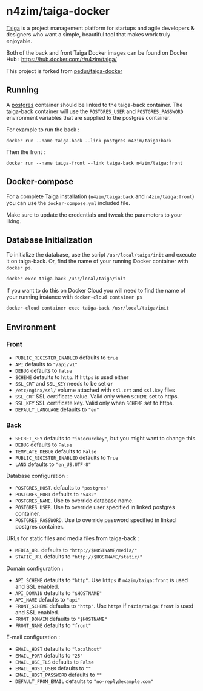 # n4zim/taiga-docker
[Taiga](https://taiga.io/) is a project management platform for startups and agile developers & designers who want a
simple, beautiful tool that makes work truly enjoyable.

Both of the back and front Taiga Docker images can be found on Docker Hub :
https://hub.docker.com/r/n4zim/taiga/

This project is forked from [pedur/taiga-docker](https://github.com/pedur/taiga-docker)

## Running
A [postgres](https://registry.hub.docker.com/_/postgres/) container should be linked to the taiga-back container.
The taiga-back container will use the ``POSTGRES_USER`` and ``POSTGRES_PASSWORD`` environment variables that are
supplied to the postgres container.

For example to run the back :
```
docker run --name taiga-back --link postgres n4zim/taiga:back
```

Then the front :
```
docker run --name taiga-front --link taiga-back n4zim/taiga:front
```

## Docker-compose
For a complete Taiga installation (``n4zim/taiga:back`` and ``n4zim/taiga:front``) you can use the
``docker-compose.yml`` included file.

Make sure to update the credentials and tweak the parameters to your liking.

## Database Initialization
To initialize the database, use the script ``/usr/local/taiga/init`` and execute it on taiga-back.
Or, find the name of your running Docker container with ``docker ps``.

```bash
docker exec taiga-back /usr/local/taiga/init
``` 

If you want to do this on Docker Cloud you will need to find the name of your running instance with
``docker-cloud container ps``

```bash
docker-cloud container exec taiga-back /usr/local/taiga/init
``` 

## Environment

### Front
* ``PUBLIC_REGISTER_ENABLED`` defaults to ``true``
* ``API`` defaults to ``"/api/v1"``
* ``DEBUG`` defaults to ``false``
* ``SCHEME`` defaults to ``http``. If ``https`` is used either
* ``SSL_CRT`` and ``SSL_KEY`` needs to be set **or**
* ``/etc/nginx/ssl/`` volume attached with ``ssl.crt`` and ``ssl.key`` files
* ``SSL_CRT`` SSL certificate value. Valid only when ``SCHEME`` set to https.
* ``SSL_KEY`` SSL certificate key. Valid only when ``SCHEME`` set to https.
* ``DEFAULT_LANGUAGE`` defaults to ``"en"``

### Back
* ``SECRET_KEY`` defaults to ``"insecurekey"``, but you might want to change this.
* ``DEBUG`` defaults to ``False``
* ``TEMPLATE_DEBUG`` defaults to ``False``
* ``PUBLIC_REGISTER_ENABLED`` defaults to ``True``
* ``LANG`` defaults to ``"en_US.UTF-8"``

Database configuration :
* ``POSTGRES_HOST``. defaults to ``"postgres"``
* ``POSTGRES_PORT`` defaults to ``"5432"``
* ``POSTGRES_NAME``. Use to override database name.
* ``POSTGRES_USER``. Use to override user specified in linked postgres container.
* ``POSTGRES_PASSWORD``. Use to override password specified in linked postgres container.

URLs for static files and media files from taiga-back :
* ``MEDIA_URL`` defaults to ``"http://$HOSTNAME/media/"``
* ``STATIC_URL`` defaults to ``"http://$HOSTNAME/static/"``

Domain configuration :
* ``API_SCHEME`` defaults to ``"http"``. Use ``https`` if ``n4zim/taiga:front`` is used and SSL enabled.
* ``API_DOMAIN`` defaults to ``"$HOSTNAME"``
* ``API_NAME`` defaults to ``"api"``
* ``FRONT_SCHEME`` defaults to ``"http"``. Use ``https`` if ``n4zim/taiga:front`` is used and SSL enabled.
* ``FRONT_DOMAIN`` defaults to ``"$HOSTNAME"``
* ``FRONT_NAME`` defaults to ``"front"``

E-mail configuration :
* ``EMAIL_HOST`` defaults to ``"localhost"``
* ``EMAIL_PORT`` defaults to ``"25"``
* ``EMAIL_USE_TLS`` defaults to ``False``
* ``EMAIL_HOST_USER`` defaults to ``""``
* ``EMAIL_HOST_PASSWORD`` defaults to ``""``
* ``DEFAULT_FROM_EMAIL`` defaults to ``"no-reply@example.com"``

